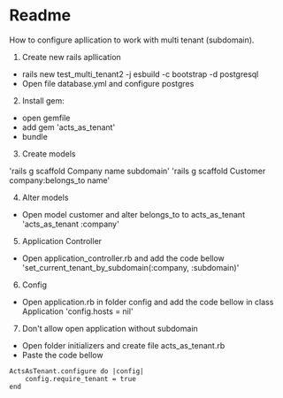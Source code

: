 # Readme

How to configure apllication to work with multi tenant (subdomain).

1. Create new rails apllication

- rails new test_multi_tenant2 -j esbuild -c bootstrap -d postgresql
- Open file database.yml and configure postgres

2. Install gem:

- open gemfile
- add gem 'acts_as_tenant'
- bundle

3. Create models

'rails g scaffold Company name subdomain'
'rails g scaffold Customer company:belongs_to name'

4. Alter models

- Open model customer and alter belongs_to to acts_as_tenant
'acts_as_tenant :company'

5. Application Controller

- Open application_controller.rb and add the code bellow
'set_current_tenant_by_subdomain(:company, :subdomain)'

6. Config

- Open application.rb in folder config and add the code bellow in class Application
'config.hosts = nil'

7. Don't allow open application without subdomain

- Open folder initializers and create file acts_as_tenant.rb
- Paste the code bellow

```
ActsAsTenant.configure do |config|
    config.require_tenant = true
end
```